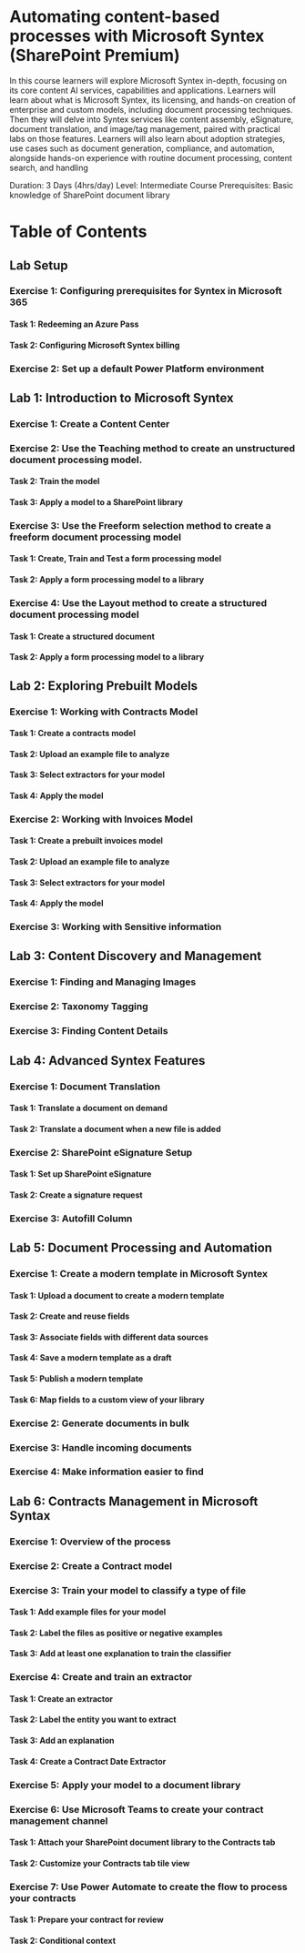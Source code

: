 # Automating content-based processes with Microsoft Syntex (SharePoint Premium)

In this course learners will explore Microsoft Syntex in-depth, focusing on its core content AI services, capabilities and applications. Learners will learn about what is Microsoft Syntex, its licensing, and hands-on creation of enterprise and custom models, including document processing techniques. Then they will delve into Syntex services like content assembly, eSignature, document translation, and image/tag management, paired with practical labs on those features. Learners will also learn about adoption strategies, use cases such as document generation, compliance, and automation, alongside hands-on experience with routine document processing, content search, and handling

Duration: 3 Days (4hrs/day)
Level: Intermediate
Course Prerequisites: Basic knowledge of SharePoint document library

# **Table of Contents**
## Lab Setup
### Exercise 1: Configuring prerequisites for Syntex in Microsoft 365
#### Task 1: Redeeming an Azure Pass
#### Task 2: Configuring Microsoft Syntex billing
### Exercise 2: Set up a default Power Platform environment
## Lab 1: Introduction to Microsoft Syntex
### Exercise 1: Create a Content Center
### Exercise 2: Use the Teaching method to create an unstructured document processing model.
#### Task 2: Train the model
#### Task 3: Apply a model to a SharePoint library
### Exercise 3: Use the Freeform selection method to create a freeform document processing model
#### Task 1: Create, Train and Test a form processing model
#### Task 2: Apply a form processing model to a library
### Exercise 4: Use the Layout method to create a structured document processing model
#### Task 1: Create a structured document
#### Task 2: Apply a form processing model to a library
## Lab 2: Exploring Prebuilt Models
### Exercise 1: Working with Contracts Model
#### Task 1: Create a contracts model
#### Task 2: Upload an example file to analyze
#### Task 3: Select extractors for your model
#### Task 4: Apply the model
### Exercise 2: Working with Invoices Model
#### Task 1: Create a prebuilt invoices model
#### Task 2: Upload an example file to analyze
#### Task 3: Select extractors for your model
#### Task 4: Apply the model
### Exercise 3: Working with Sensitive information
## Lab 3: Content Discovery and Management
### Exercise 1: Finding and Managing Images
### Exercise 2: Taxonomy Tagging
### Exercise 3: Finding Content Details
## Lab 4: Advanced Syntex Features
### Exercise 1: Document Translation
#### Task 1: Translate a document on demand
#### Task 2: Translate a document when a new file is added
### Exercise 2: SharePoint eSignature Setup
#### Task 1: Set up SharePoint eSignature
#### Task 2: Create a signature request
### Exercise 3: Autofill Column
## Lab 5: Document Processing and Automation
### Exercise 1: Create a modern template in Microsoft Syntex
#### Task 1: Upload a document to create a modern template
#### Task 2: Create and reuse fields
#### Task 3: Associate fields with different data sources
#### Task 4: Save a modern template as a draft
#### Task 5: Publish a modern template
#### Task 6: Map fields to a custom view of your library
### Exercise 2: Generate documents in bulk
### Exercise 3: Handle incoming documents
### Exercise 4: Make information easier to find
## Lab 6: Contracts Management in Microsoft Syntax
### Exercise 1: Overview of the process
### Exercise 2: Create a Contract model
### Exercise 3: Train your model to classify a type of file
#### Task 1: Add example files for your model
#### Task 2: Label the files as positive or negative examples
#### Task 3: Add at least one explanation to train the classifier
### Exercise 4: Create and train an extractor
#### Task 1: Create an extractor
#### Task 2: Label the entity you want to extract
#### Task 3: Add an explanation
#### Task 4: Create a Contract Date Extractor
### Exercise 5: Apply your model to a document library
### Exercise 6: Use Microsoft Teams to create your contract management channel
#### Task 1: Attach your SharePoint document library to the Contracts tab
#### Task 2: Customize your Contracts tab tile view
### Exercise 7: Use Power Automate to create the flow to process your contracts
#### Task 1: Prepare your contract for review
#### Task 2: Conditional context



